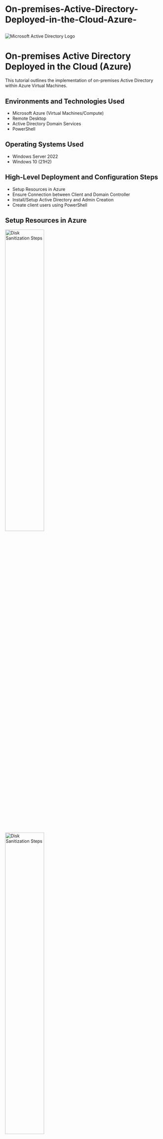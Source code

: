 # On-premises-Active-Directory-Deployed-in-the-Cloud-Azure-<p align="center">
<img src="https://i.imgur.com/pU5A58S.png" alt="Microsoft Active Directory Logo"/>
</p>

<h1>On-premises Active Directory Deployed in the Cloud (Azure)</h1>
This tutorial outlines the implementation of on-premises Active Directory within Azure Virtual Machines.<br />






<h2>Environments and Technologies Used</h2>

- Microsoft Azure (Virtual Machines/Compute)
- Remote Desktop
- Active Directory Domain Services
- PowerShell

<h2>Operating Systems Used </h2>

- Windows Server 2022
- Windows 10 (21H2)

<h2>High-Level Deployment and Configuration Steps</h2>

- Setup Resources in Azure
- Ensure Connection between Client and Domain Controller
- Install/Setup Active Directory and Admin Creation
- Create client users using PowerShell

<h2>Setup Resources in Azure</h2>

<p>
<img src="https://i.imgur.com/qU6Tddb.png" height="50%" width="50%" alt="Disk Sanitization Steps"/>
<img src="https://i.imgur.com/1vDEENw.png" height="50%" width="50%" alt="Disk Sanitization Steps"/>
</p>

<p>

- Create the Domain Controller VM (Windows Server 2022) named “DC-1”. Take note of the Resource Group and Virtual Network (Vnet) that get created at this time
- Set Domain Controller’s NIC Private IP address to be static DC-1 > Networking > NIC > IP Configurations
- Create the Client VM (Windows 10) named “Client-1”. Use the same Resource Group and Vnet that was previously created
- Ensure that both VMs are in the same Vnet (you can check the topology with Network Watcher)
</p>
<br />
<h2>Ensure Connectivity between the client and Domain Controller</h2>
<p>
<img src="https://i.imgur.com/Mf3lGTW.png" height="80%" width="80%" alt="Disk Sanitization Steps"/>
</p>
<p>

- Login to the Domain Controller and enable ICMPv4 in on the local windows Firewall
- Start Menu > Windows Defender Firewall with Advanced Secruity programme > Inbound Rules > Sort by Porotocol >
- Enable ICMPv4 rules

<img src="https://i.imgur.com/gpk21pk.png" height="50%" width="50%" alt="Disk Sanitization Steps"/>

- Login to Client-1 with Remote Desktop and ping DC-1’s private IP address with ping -t (perpetual ping) to verify connectivity
</p>
<br />

<h2>Install Active Directory</h2>

<img src="https://i.imgur.com/ZHQxtlh.png" height="50%" width="50%" alt="Disk Sanitization Steps"/>

- Login to DC-1 and install Active Directory Domain Services
- Install Active Directory Domain Services:
  - In the Server Manager, Select "Add Roles and Features"
  - Continue- Select Next, Next, Next,
  - Select "Active Directory Domain Services"
  - "Add Features"; "Next"; "Next"; "Next"; "Install"; "Close"

</p>
<h2>Setup Active Directory</h2>
<p>
<img src="https://i.imgur.com/FMBsJKz.png" height="40%" width="40%" alt="Disk Sanitization Steps"/>  <img src="https://i.imgur.com/SAO1UbQ.png" height="50%" width="50%" alt="Disk Sanitization Steps"/>

- Click "notification" and select "Promote this server to a Domain Controller"
- Select: "Add a new forest" (mydomain.com or your choice)
- Choose a Password and make note of this
- Complete Installation ("Next"; "Next"; "Next"; "Next" and "Install")
- Allow the server to close, which will disconnect the Remote Desktop.
<h2>Restart and then log back into DC-1 as user: mydomain.com\labuser</h2>
</p>


<h2>Create an Admin and Normal User Account in AD</h2>

<img src="https://i.imgur.com/zISVYyl.png" height="50%" width="50%" alt="Disk Sanitization Steps"/> <img src="https://i.imgur.com/KXLABdR.png" height="40%" width="40%" alt="Disk Sanitization Steps"/>


- In Active Directory Users and Computers (ADUC), create an Organizational Unit (OU) called “_EMPLOYEES”
- Create a new OU named “_ADMINS”
- Create a new employee named “Jane Doe” (same password) inside "_ADMINS" with the username of “jane_doe”

<img src="https://i.imgur.com/ZbJhhO4.png" height="50%" width="50%" alt="Disk Sanitization Steps"/>

Add jane_admin to the “Domain Admins” Security Group
- Select the _ADMIN Jane Doe and right click to Select Properties
- Select "Member Of"
- Add Domain Users: "Domain"
- Select "Check Names" to open name options
- Select "Domain Admins" and click "Ok" and "Apply"
- Log out/close the Remote Desktop connection to DC-1
- Log back in as mydomain\jane_doe
- User jane_doe will be your Admin account from now on

<h2>Join Client-1 to your domain (mydomain.com)</h2>

- From the Azure Portal, set Client-1’s DNS settings to the DC’s Private IP address
- From the Azure Portal, restart Client-1
- Login to Client-1 (Remote Desktop) as the original local admin (labuser) and join it to the domain (computer will restart)
- Login to the Domain Controller (Remote Desktop) and verify Client-1 shows up in Active Directory Users and Computers (ADUC) inside the “Computers” container on the root of the domain
- Create a new OU named “_CLIENTS” and drag Client-1 into there





